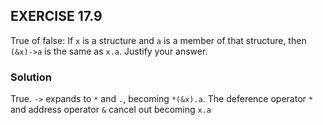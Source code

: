 ## EXERCISE 17.9
True of false: If `x` is a structure and `a` is a member of that structure, then `(&x)->a` is the same as `x.a`.  Justify your answer.

### Solution
True. `->` expands to `*` and `.`, becoming `*(&x).a`. The deference operator `*` and address operator `&` cancel out becoming `x.a`

